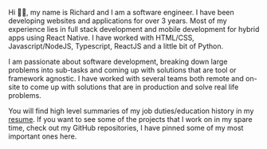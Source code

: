 Hi 🤚🏽, my name is Richard and I am a software engineer. I have been developing websites and applications for over 3 years. Most of my experience lies in full stack development and mobile development for hybrid apps using React Native. I have worked with HTML/CSS, Javascript/NodeJS, Typescript, ReactJS and a little bit of Python.

I am passionate about software development, breaking down large problems into sub-tasks and coming up with solutions that are tool or framework agnostic. I have worked with several teams both remote and on-site to come up with solutions that are in production and solve real life problems.

You will find high level summaries of my job duties/education history in my [resume](https://pdfhost.io/v/A9z7LuVrZ_Richard_Emate_Resume). If you want to see some of the projects that I work on in my spare time, check out my GitHub repositories, I have pinned some of my most important ones here.
